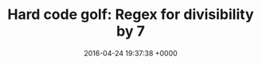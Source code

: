 ---
title: "Hard code golf: Regex for divisibility by 7"
date: 2016-04-24 19:37:38 +0000
url: https://codegolf.stackexchange.com/questions/3503/hard-code-golf-regex-for-divisibility-by-7
---